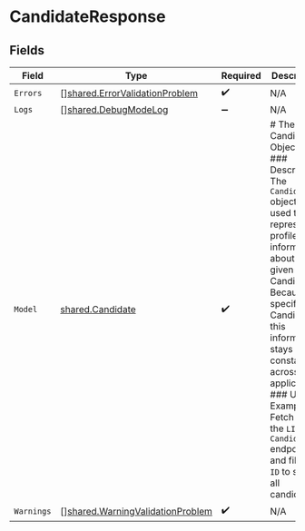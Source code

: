 # CandidateResponse


## Fields

| Field                                                                                                                                                                                                                                                                                                                              | Type                                                                                                                                                                                                                                                                                                                               | Required                                                                                                                                                                                                                                                                                                                           | Description                                                                                                                                                                                                                                                                                                                        |
| ---------------------------------------------------------------------------------------------------------------------------------------------------------------------------------------------------------------------------------------------------------------------------------------------------------------------------------- | ---------------------------------------------------------------------------------------------------------------------------------------------------------------------------------------------------------------------------------------------------------------------------------------------------------------------------------- | ---------------------------------------------------------------------------------------------------------------------------------------------------------------------------------------------------------------------------------------------------------------------------------------------------------------------------------- | ---------------------------------------------------------------------------------------------------------------------------------------------------------------------------------------------------------------------------------------------------------------------------------------------------------------------------------- |
| `Errors`                                                                                                                                                                                                                                                                                                                           | [][shared.ErrorValidationProblem](../../../pkg/models/shared/errorvalidationproblem.md)                                                                                                                                                                                                                                            | :heavy_check_mark:                                                                                                                                                                                                                                                                                                                 | N/A                                                                                                                                                                                                                                                                                                                                |
| `Logs`                                                                                                                                                                                                                                                                                                                             | [][shared.DebugModeLog](../../../pkg/models/shared/debugmodelog.md)                                                                                                                                                                                                                                                                | :heavy_minus_sign:                                                                                                                                                                                                                                                                                                                 | N/A                                                                                                                                                                                                                                                                                                                                |
| `Model`                                                                                                                                                                                                                                                                                                                            | [shared.Candidate](../../../pkg/models/shared/candidate.md)                                                                                                                                                                                                                                                                        | :heavy_check_mark:                                                                                                                                                                                                                                                                                                                 | # The Candidate Object<br/>### Description<br/>The `Candidate` object is used to represent profile information about a given Candidate. Because it is specific to a Candidate, this information stays constant across applications.<br/>### Usage Example<br/>Fetch from the `LIST Candidates` endpoint and filter by `ID` to show all candidates. |
| `Warnings`                                                                                                                                                                                                                                                                                                                         | [][shared.WarningValidationProblem](../../../pkg/models/shared/warningvalidationproblem.md)                                                                                                                                                                                                                                        | :heavy_check_mark:                                                                                                                                                                                                                                                                                                                 | N/A                                                                                                                                                                                                                                                                                                                                |